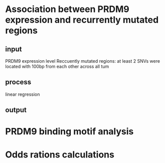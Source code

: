 # Association between PRDM9 expression and recurrently mutated regions
## input
PRDM9 expression level
Reccuently mutated regions: at least 2 SNVs were located with 100bp from each other across all tum
## process
linear regression
## output
# PRDM9 binding motif analysis
# Odds rations calculations

<!--stackedit_data:
eyJoaXN0b3J5IjpbMTYwMzcwNjk2Myw4OTcwMTk1NTYsLTE0ND
EzNzgxMDNdfQ==
-->